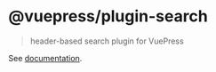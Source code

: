 # @vuepress/plugin-search

> header-based search plugin for VuePress

See [documentation](https://vuepress.vuejs.org/plugin/official/plugin-search.html).

